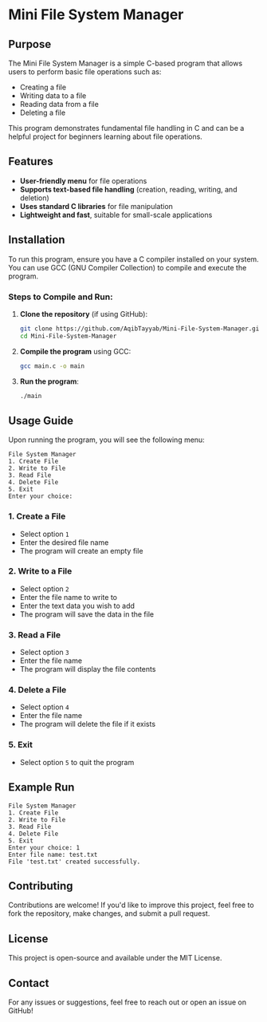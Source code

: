 # Mini File System Manager

## Purpose
The Mini File System Manager is a simple C-based program that allows users to perform basic file operations such as:
- Creating a file
- Writing data to a file
- Reading data from a file
- Deleting a file

This program demonstrates fundamental file handling in C and can be a helpful project for beginners learning about file operations.

## Features
- **User-friendly menu** for file operations
- **Supports text-based file handling** (creation, reading, writing, and deletion)
- **Uses standard C libraries** for file manipulation
- **Lightweight and fast**, suitable for small-scale applications

## Installation
To run this program, ensure you have a C compiler installed on your system. You can use GCC (GNU Compiler Collection) to compile and execute the program.

### Steps to Compile and Run:
1. **Clone the repository** (if using GitHub):
   ```sh
   git clone https://github.com/AqibTayyab/Mini-File-System-Manager.git
   cd Mini-File-System-Manager
   ```
2. **Compile the program** using GCC:
   ```sh
   gcc main.c -o main
   ```
3. **Run the program**:
   ```sh
   ./main
   ```

## Usage Guide
Upon running the program, you will see the following menu:
```
File System Manager
1. Create File
2. Write to File
3. Read File
4. Delete File
5. Exit
Enter your choice:
```

### 1. Create a File
- Select option `1`
- Enter the desired file name
- The program will create an empty file

### 2. Write to a File
- Select option `2`
- Enter the file name to write to
- Enter the text data you wish to add
- The program will save the data in the file

### 3. Read a File
- Select option `3`
- Enter the file name
- The program will display the file contents

### 4. Delete a File
- Select option `4`
- Enter the file name
- The program will delete the file if it exists

### 5. Exit
- Select option `5` to quit the program

## Example Run
```
File System Manager
1. Create File
2. Write to File
3. Read File
4. Delete File
5. Exit
Enter your choice: 1
Enter file name: test.txt
File 'test.txt' created successfully.
```

## Contributing
Contributions are welcome! If you'd like to improve this project, feel free to fork the repository, make changes, and submit a pull request.

## License
This project is open-source and available under the MIT License.

## Contact
For any issues or suggestions, feel free to reach out or open an issue on GitHub!

